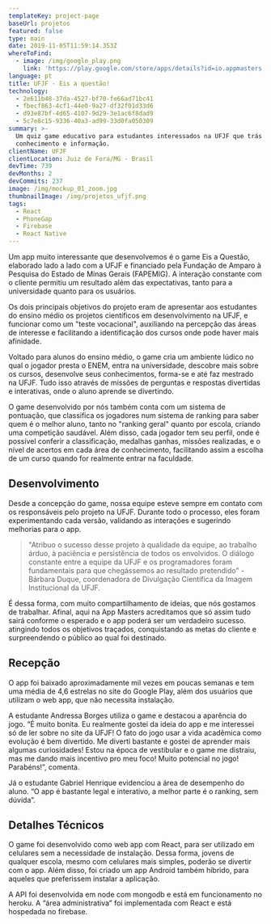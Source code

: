 ```yaml
---
templateKey: project-page
baseUrl: projetos
featured: false
type: main
date: 2019-11-05T11:59:14.353Z
whereToFind:
  - image: /img/google_play.png
    link: 'https://play.google.com/store/apps/details?id=io.appmasters.eisaquestao'
language: pt
title: UFJF - Eis a questão!
technology:
  - 2e611b48-37da-4527-bf70-fe66ad71bc41
  - fbecf863-4cf1-44e0-9a27-df32f01d33d6
  - d93e87bf-4d65-4107-9d29-3e1ac6f8dad9
  - 5c7e8c15-9336-40a3-ad99-33d0fa050309
summary: >-
  Um quiz game educativo para estudantes interessados na UFJF que trás muito
  conhecimento e informação.
clientName: UFJF
clientLocation: Juiz de Fora/MG - Brasil
devTime: 739
devMonths: 2
devCommits: 237
image: /img/mockup_01_zoom.jpg
thumbnailImage: /img/projetos_ufjf.png
tags:
  - React
  - PhoneGap
  - Firebase
  - React Native
---
```

Um app muito interessante que desenvolvemos é o game Eis a Questão, elaborado lado a lado com a UFJF e financiado pela Fundação de Amparo à Pesquisa do Estado de Minas Gerais (FAPEMIG). A interação constante com o cliente permitiu um resultado além das expectativas, tanto para a universidade quanto para os usuários.

Os dois principais objetivos do projeto eram de apresentar aos estudantes do ensino médio os projetos científicos em desenvolvimento na UFJF, e funcionar como um "teste vocacional", auxiliando na percepção das áreas de interesse e facilitando a identificação dos cursos onde pode haver mais afinidade.

Voltado para alunos do ensino médio, o game cria um ambiente lúdico no qual o jogador presta o ENEM, entra na universidade, descobre mais sobre os cursos, desenvolve seus conhecimentos, forma-se e até faz mestrado na UFJF. Tudo isso através de missões de perguntas e respostas divertidas e interativas, onde o aluno aprende se divertindo.

O game desenvolvido por nós também conta com um sistema de pontuação, que classifica os jogadores num sistema de ranking para saber quem é o melhor aluno, tanto no "ranking geral" quanto por escola, criando uma competição saudável. Além disso, cada jogador tem seu perfil, onde é possível conferir a classificação, medalhas ganhas, missões realizadas, e o nível de acertos em cada área de conhecimento, facilitando assim a escolha de um curso quando for realmente entrar na faculdade.

## Desenvolvimento

Desde a concepção do game, nossa equipe esteve sempre em contato com os responsáveis pelo projeto na UFJF. Durante todo o processo, eles foram experimentando cada versão, validando as interações e sugerindo melhorias para o app.

> "Atribuo o sucesso desse projeto à qualidade da equipe, ao trabalho árduo, à paciência e persistência de todos os envolvidos. O diálogo constante entre a equipe da UFJF e os programadores foram fundamentais para que chegássemos ao resultado pretendido” - Bárbara Duque, coordenadora de Divulgação Científica da Imagem Institucional da UFJF.

É dessa forma, com muito compartilhamento de ideias, que nós gostamos de trabalhar. Afinal, aqui na App Masters acreditamos que só assim tudo sairá conforme o esperado e o app poderá ser um verdadeiro sucesso. atingindo todos os objetivos traçados, conquistando as metas do cliente e surpreendendo o público ao qual foi destinado.

## Recepção

O app foi baixado aproximadamente mil vezes em poucas semanas e tem uma média de 4,6 estrelas no site do Google Play, além dos usuários que utilizam o web app, que não necessita instalação.

A estudante Andressa Borges utiliza o game e destacou a aparência do jogo. “É muito bonita. Eu realmente gostei da ideia do app e me interessei só de ler sobre no site da UFJF! O fato do jogo usar a vida acadêmica como evolução é bem divertido. Me diverti bastante e gostei de aprender mais algumas curiosidades! Estou na época de vestibular e o game me distraiu, mas me dando mais incentivo pro meu foco! Muito potencial no jogo! Parabéns!”, comenta.

Já o estudante Gabriel Henrique evidenciou a área de desempenho do aluno. “O app é bastante legal e interativo, a melhor parte é o ranking, sem dúvida”.

## Detalhes Técnicos

O game foi desenvolvido como web app com React, para ser utilizado em celulares sem a necessidade de instalação. Dessa forma, jovens de qualquer escola, mesmo com celulares mais simples, poderão se divertir com o app. Além disso, foi criado um app Android também híbrido, para aqueles que preferissem instalar a aplicação.

A API foi desenvolvida em node com mongodb e está em funcionamento no heroku. A “área administrativa” foi implementada com React e está hospedada no firebase.
